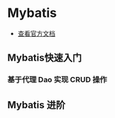 # Mybatis

- [查看官方文档](https://mybatis.org/mybatis-3/zh/index.html)



## Mybatis快速入门

### 基于代理 Dao 实现 CRUD 操作

## Mybatis 进阶

<Valine></Valine>